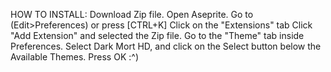 HOW TO INSTALL:
Download Zip file.
Open Aseprite.
Go to (Edit>Preferences) or press [CTRL+K]
Click on the "Extensions" tab
Click "Add Extension" and selected the Zip file.
Go to the "Theme" tab inside Preferences.
Select Dark Mort HD, and click on the Select button below the Available Themes.
Press OK  :^)
